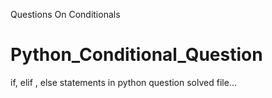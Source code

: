 Questions On Conditionals 
# Python_Conditional_Question

if, elif , else statements in python question solved file...
